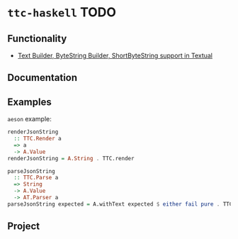# `ttc-haskell` TODO

## Functionality

* [Text Builder, ByteString Builder, ShortByteString support in Textual](https://github.com/ExtremaIS/ttc-haskell/issues/2)

## Documentation

## Examples

`aeson` example:

```haskell
renderJsonString
  :: TTC.Render a
  => a
  -> A.Value
renderJsonString = A.String . TTC.render

parseJsonString
  :: TTC.Parse a
  => String
  -> A.Value
  -> AT.Parser a
parseJsonString expected = A.withText expected $ either fail pure . TTC.parse
```

## Project
